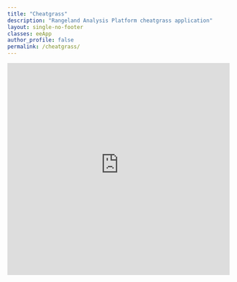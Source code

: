 ```yaml
---
title: "Cheatgrass"
description: "Rangeland Analysis Platform cheatgrass application"
layout: single-no-footer
classes: eeApp
author_profile: false
permalink: /cheatgrass/
---
```


<embed src="https://chohnz.users.earthengine.app/view/wga-weighted-average" style="width:100%; height: 50vw;">
